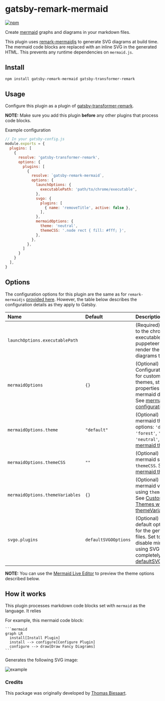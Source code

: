 # gatsby-remark-mermaid
[![npm](https://img.shields.io/npm/v/gatsby-remark-mermaid.svg?style=flat-square)](https://www.npmjs.com/package/gatsby-remark-mermaid)

Create [mermaid](https://mermaidjs.github.io/) graphs and diagrams in your markdown files.

This plugin uses [remark-mermaidjs](https://github.com/remcohaszing/remark-mermaidjs) to generate SVG diagrams at build time. The mermaid code blocks are replaced with an inline SVG in the generated HTML. This prevents any runtime
dependencies on `mermaid.js`.

## Install

```sh
npm install gatsby-remark-mermaid gatsby-transformer-remark
```

## Usage

Configure this plugin as a plugin of [gatsby-transformer-remark](https://www.gatsbyjs.com/plugins/gatsby-transformer-remark/).

**NOTE:** Make sure you add this plugin **before** any other plugins that process code blocks.

Example configuration

```js
// In your gatsby-config.js
module.exports = {
  plugins: [
    {
      resolve: 'gatsby-transformer-remark',
      options: {
        plugins: [
          {
            resolve: `gatsby-remark-mermaid`,
            options: {
              launchOptions: {
                executablePath: 'path/to/chrome/executable',
              },
              svgo: {
                plugins: [
                  { name: 'removeTitle', active: false },
                ],
              },
              mermaidOptions: {
                theme: 'neutral',
                themeCSS: '.node rect { fill: #fff; }',
              },
            },
          },
        ]
      }
    }
  ],
}
```

## Options

The configuration options for this plugin are the same as for `remark-mermaidjs` [provided here](https://github.com/remcohaszing/remark-mermaidjs#options).
However, the table below describes the configuration details as they apply to Gatsby.

| Name                            | Default              | Description                                                                                                                                                                                                                                                               |
| :------------------------------ | :------------------- | :------------------------------------------------------------------------------------------------------------------------------------------------------------------------------------------------------------------------------------------------------------------------ |
| `launchOptions.executablePath`  |                      | (Required) String path to the chrome executable that puppeteer uses to render the mermaid diagrams to SVGs.                                                                                                                                                               |
| `mermaidOptions`                | `{}`                 | (Optional) Configuration object for customizing themes, styles, and properties of all mermaid diagrams. See [mermaidAPI configuration options](https://mermaid-js.github.io/mermaid/#/Setup).                                                                             |
| `mermaidOptions.theme`          | `"default"`          | (Optional) Name of mermaid theme. Valid options: `'default'`, `'forest'`, `'dark'`, `'neutral'`, `'null'`. See [mermaid themes](https://mermaid-js.github.io/mermaid/#/Setup?id=theme).                                                                                   |
| `mermaidOptions.themeCSS`       | `""`                 | (Optional) Override mermaid styles using `themeCSS`. See [mermaid themes](https://mermaid-js.github.io/mermaid/#/Setup?id=theme).                                                                                                                                         |
| `mermaidOptions.themeVariables` | `{}`                 | (Optional) Override mermaid variables using `themeVariables`. See [Customizing Themes with themeVariables](https://mermaid-js.github.io/mermaid/#/./theming?id=customizing-themes-with-themevariablesSpecifies).)                                                         |
| `svgo.plugins`                  | `defaultSVGOOptions` | (Optional) Override default optimizations for the generated SVG files. Set to `null` to disable minifying using SVGO completely. See [defaultSVGOOptions](https://github.com/remcohaszing/remark-mermaidjs/blob/v4.0.0/index.ts#L18)).) |

**NOTE:** You can use the [Mermaid Live Editor](https://mermaidjs.github.io/mermaid-live-editor) to preview the theme options described below.

## How it works

This plugin processes markdown code blocks set with `mermaid` as the language. It relies

For example, this mermaid code block:

    ```mermaid
    graph LR
      install[Install Plugin]
      install --> configure[Configure Plugin]
      configure --> draw[Draw Fancy Diagrams]
    ```

Generates the following SVG image:

![example](https://github.com/remcohaszing/gatsby-remark-mermaid/raw/HEAD/example_graph.png)

### Credits

This package was originally developed by [Thomas Biesaart](https://github.com/ChappIO).
